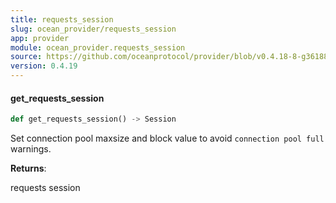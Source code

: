 ```yaml
---
title: requests_session
slug: ocean_provider/requests_session
app: provider
module: ocean_provider.requests_session
source: https://github.com/oceanprotocol/provider/blob/v0.4.18-8-g361885d/ocean_provider/requests_session.py
version: 0.4.19
---
```

#### get\_requests\_session

```python
def get_requests_session() -> Session
```

Set connection pool maxsize and block value to avoid `connection pool full` warnings.

**Returns**:

requests session

